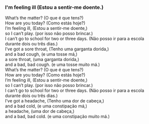 ### I'm feeling ill (Estou a sentir-me doente.)  

What’s the matter? (O que é que tens?)  
How are you today? (Como estás hoje?)  
I’m feeling ill, (Estou a sentir-me doente,)  
so I can’t play. (por isso não posso brincar.)  
I can’t go to school for two or three days. (Não posso ir para a escola durante dois ou três dias.)  
I’ve got a sore throat, (Tenho uma garganta dorida,)  
and a bad cough, (e uma tosse má,)  
a sore throat, (uma garganta dorida,)  
and a bad, bad cough. (e uma tosse muito má.)  
What’s the matter? (O que é que tens?)  
How are you today? (Como estás hoje?)  
I’m feeling ill, (Estou a sentir-me doente,)  
so I can’t play. (por isso não posso brincar.)  
I can’t go to school for two or three days. (Não posso ir para a escola durante dois ou três dias.)  
 I’ve got a headache, (Tenho uma dor de cabeça,)  
and a bad cold, (e uma constipação má,)  
a headache, (uma dor de cabeça,)  
and a bad, bad cold. (e uma constipação muito má.)  
